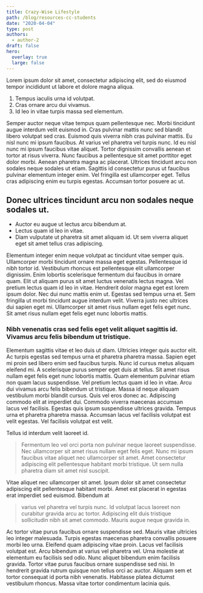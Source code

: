 ```yaml
---
title: Crazy-Wise Lifestyle
path: /blog/resources-cc-students
date: "2020-04-04"
type: post
authors:
  - author-2
draft: false
hero:
  overlay: true
  large: false
---
```


Lorem ipsum dolor sit amet, consectetur adipiscing elit, sed do eiusmod tempor incididunt ut labore et dolore magna aliqua.

1. Tempus iaculis urna id volutpat.
2. Cras ornare arcu dui vivamus.
3. Id leo in vitae turpis massa sed elementum.

Semper auctor neque vitae tempus quam pellentesque nec. Morbi tincidunt augue interdum velit euismod in. Cras pulvinar mattis nunc sed blandit libero volutpat sed cras. Euismod quis viverra nibh cras pulvinar mattis. Eu nisl nunc mi ipsum faucibus. At varius vel pharetra vel turpis nunc. Id eu nisl nunc mi ipsum faucibus vitae aliquet. Tortor dignissim convallis aenean et tortor at risus viverra. Nunc faucibus a pellentesque sit amet porttitor eget dolor morbi. Aenean pharetra magna ac placerat. Ultrices tincidunt arcu non sodales neque sodales ut etiam. Sagittis id consectetur purus ut faucibus pulvinar elementum integer enim. Vel fringilla est ullamcorper eget. Tellus cras adipiscing enim eu turpis egestas. Accumsan tortor posuere ac ut.

## Donec ultrices tincidunt arcu non sodales neque sodales ut.

- Auctor eu augue ut lectus arcu bibendum at.
- Lectus quam id leo in vitae.
- Diam vulputate ut pharetra sit amet aliquam id. Ut sem viverra aliquet eget sit amet tellus cras adipiscing.

Elementum integer enim neque volutpat ac tincidunt vitae semper quis. Ullamcorper morbi tincidunt ornare massa eget egestas. Pellentesque id nibh tortor id. Vestibulum rhoncus est pellentesque elit ullamcorper dignissim. Enim lobortis scelerisque fermentum dui faucibus in ornare quam. Elit ut aliquam purus sit amet luctus venenatis lectus magna. Vel pretium lectus quam id leo in vitae. Hendrerit dolor magna eget est lorem ipsum dolor. Nec dui nunc mattis enim ut. Egestas sed tempus urna et. Sem fringilla ut morbi tincidunt augue interdum velit. Viverra justo nec ultrices dui sapien eget mi. Ullamcorper sit amet risus nullam eget felis eget nunc. Sit amet risus nullam eget felis eget nunc lobortis mattis.

### Nibh venenatis cras sed felis eget velit aliquet sagittis id. Vivamus arcu felis bibendum ut tristique.

Elementum sagittis vitae et leo duis ut diam. Ultricies integer quis auctor elit. Ac turpis egestas sed tempus urna et pharetra pharetra massa. Sapien eget mi proin sed libero enim sed faucibus turpis. Nunc id cursus metus aliquam eleifend mi. A scelerisque purus semper eget duis at tellus. Sit amet risus nullam eget felis eget nunc lobortis mattis. Quam elementum pulvinar etiam non quam lacus suspendisse. Vel pretium lectus quam id leo in vitae. Arcu dui vivamus arcu felis bibendum ut tristique. Massa id neque aliquam vestibulum morbi blandit cursus. Quis vel eros donec ac. Adipiscing commodo elit at imperdiet dui. Commodo viverra maecenas accumsan lacus vel facilisis. Egestas quis ipsum suspendisse ultrices gravida. Tempus urna et pharetra pharetra massa. Accumsan lacus vel facilisis volutpat est velit egestas. Vel facilisis volutpat est velit.

Tellus id interdum velit laoreet id.

> Fermentum leo vel orci porta non pulvinar neque laoreet suspendisse. Nec ullamcorper sit amet risus nullam eget felis eget. Nunc mi ipsum faucibus vitae aliquet nec ullamcorper sit amet. Amet consectetur adipiscing elit pellentesque habitant morbi tristique. Ut sem nulla pharetra diam sit amet nisl suscipit.

Vitae aliquet nec ullamcorper sit amet. Ipsum dolor sit amet consectetur adipiscing elit pellentesque habitant morbi. Amet est placerat in egestas erat imperdiet sed euismod. Bibendum at

> varius vel pharetra vel turpis nunc. Id volutpat lacus laoreet non curabitur gravida arcu ac tortor. Adipiscing elit duis tristique sollicitudin nibh sit amet commodo. Mauris augue neque gravida in.

Ac tortor vitae purus faucibus ornare suspendisse sed. Mauris vitae ultricies leo integer malesuada. Turpis egestas maecenas pharetra convallis posuere morbi leo urna. Eleifend quam adipiscing vitae proin. Lacus vel facilisis volutpat est. Arcu bibendum at varius vel pharetra vel. Urna molestie at elementum eu facilisis sed odio. Nunc aliquet bibendum enim facilisis gravida. Tortor vitae purus faucibus ornare suspendisse sed nisi. In hendrerit gravida rutrum quisque non tellus orci ac auctor. Aliquam sem et tortor consequat id porta nibh venenatis. Habitasse platea dictumst vestibulum rhoncus. Massa vitae tortor condimentum lacinia quis.
